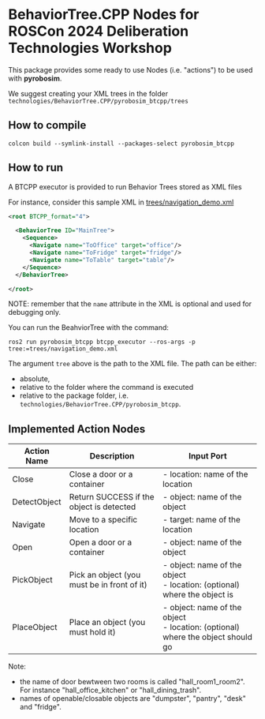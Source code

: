 # BehaviorTree.CPP Nodes for ROSCon 2024 Deliberation Technologies Workshop

This package provides some ready to use Nodes (i.e. "actions") to be used with **pyrobosim**.


We suggest creating your XML trees in the folder `technologies/BehaviorTree.CPP/pyrobosim_btcpp/trees`

## How to compile

```
colcon build --symlink-install --packages-select pyrobosim_btcpp
```

## How to run

A BTCPP executor is provided to run Behavior Trees stored as XML files

For instance, consider this sample XML in [trees/navigation_demo.xml](pyrobosim_btcpp/trees/navigation_demo.xml)

```xml
<root BTCPP_format="4">

  <BehaviorTree ID="MainTree">
    <Sequence>
      <Navigate name="ToOffice" target="office"/>
      <Navigate name="ToFridge" target="fridge"/>
      <Navigate name="ToTable" target="table"/>
    </Sequence>
  </BehaviorTree>

</root>
```

NOTE: remember that the `name` attribute in the XML is optional and used for debugging only.

You can run the BeahviorTree with the command:

```
ros2 run pyrobosim_btcpp btcpp_executor --ros-args -p tree:=trees/navigation_demo.xml
```

The argument `tree` above is the path to the XML file. The path can be either:

 - absolute,
 - relative to the folder where the command is executed
 - relative to the package folder, i.e. `technologies/BehaviorTree.CPP/pyrobosim_btcpp`.

## Implemented Action Nodes

| Action Name  | Description                                 | Input Port                                                                     |
|--------------|---------------------------------------------|--------------------------------------------------------------------------------|
| Close        | Close a door or a container                 | - location: name of the location                                               |
| DetectObject | Return SUCCESS if the object is detected    | - object: name of the object                                                   |
| Navigate     | Move to a specific location                 | - target: name of the location                                                 |
| Open         | Open a door or a container                  | - object: name of the object                                                   |
| PickObject   | Pick an object (you must be in front of it) | - object: name of the object <br>- location: (optional) where the object is        |
| PlaceObject  | Place an object (you must hold it)          | - object: name of the object <br>- location: (optional) where the object should go |

Note:

- the name of door bewtween two rooms is called "hall_room1_room2". For instance "hall_office_kitchen" or "hall_dining_trash".
- names of openable/closable objects are "dumpster", "pantry", "desk" and "fridge".
